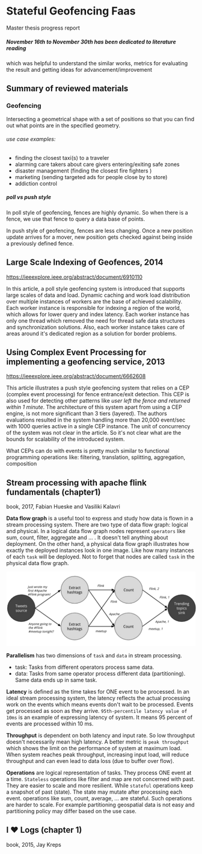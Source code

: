 # Stateful Geofencing Faas
 Master thesis progress report 
##### November 16th to November 30th has been dedicated to literature reading
which was helpful to understand the similar works, metrics for 
evaluating the result and getting ideas for advancement/improvement

## Summary of reviewed materials

### Geofencing
Intersecting a geometrical shape with a set of positions so that 
you can find out what points are in the specified geometry.
###### use case examples: 
 * finding the closest taxi(s) to a traveler
 * alarming care takers about care givers entering/exiting safe zones
 * disaster management (finding the closest fire fighters ) 
 * marketing (sending targeted ads for people close by to store)
 * addiction control
##### poll vs push style
In poll style of geofencing, fences are highly dynamic. So when 
there is a fence, we use that fence to query a data base of points.

In push style of geofencing, fences are less changing. Once a new position 
update arrives for a mover, new position gets checked against being inside a
previously defined fence.
 
## Large Scale Indexing of Geofences, 2014
https://ieeexplore.ieee.org/abstract/document/6910110

In this article, a poll style geofencing system is introduced that supports large scales
of data and load. Dynamic caching and work load distribution over multiple instances
of workers are the base of achieved scalability. Each worker instance is
responsible for indexing a region of the world, which allows for lower query and index latency.
Each worker instance has only one thread which removed the need for thread safe data structures and synchronization solutions.
Also, each worker instance takes care of areas around it's dedicated region as a solution for border problems.

## Using Complex Event Processing for implementing a geofencing service, 2013
https://ieeexplore.ieee.org/abstract/document/6662608

This article illustrates a push style geofencing system that relies on a CEP (complex event processing) 
for fence entrance/exit detection. This CEP is also used for detecting other patterns like 
*user left the fence and returned within 1 minute*. 
The architecture of this system apart from using a CEP engine, is not more significant than 3 tiers (layered).
The authors evaluations resulted in the system handling more than 20,000 event/sec with 1000 queries active in a single CEP instance.
The unit of concurrency of the system was not clear in the article. So it's not clear what are the bounds for scalability of the introduced system.
 
What CEPs can do with events is pretty much similar to functional programming operations like:
 filtering, translation, splitting, aggregation, composition
 
## Stream processing with apache flink fundamentals (chapter1) 
book, 2017, Fabian Hueske and Vasiliki Kalavri

__Data flow graph__ is a useful tool to express and study how data is flown in a stream processing system.
There are two type of data flow graph: logical and physical. 
In a logical data flow graph nodes represent `operators` like sum, count, filter, aggregate and ... .
It doesn't tell anything about deployment.
On the other hand, a physical data flow graph illustrates how exactly the deployed instances look in one image.
Like how many instances of each `task` will be deployed. Not to forget that nodes are called `task` in the physical data flow graph.
     

![Physical data flow](/work-report/physical-data-flow-graph.png)


__Parallelism__ has two dimensions of `task` and `data` in stream processing. 
 * task: Tasks from different operators process same data.
 * data: Tasks from same operator process different data (partitioning). Same data ends up in same task.
 
 __Latency__ is defined as the time takes for ONE event to be processed. In an ideal stream processing system, the latency reflects
 the actual processing work on the events which means events don't wait to be processed. Events get processed as soon as they arrive.
 `95th-percentile latency value of 10ms` is an example of expressing latency of system. It means 95 percent of events are processed within 10 ms.
 
 __Throughput__ is dependent on both latency and input rate. So low throughput doesn't necessarily mean high latency. 
 A better metric is `peak throughput` which shows the limit on the performance of system at maximum load. When system reaches 
 peak throughput, increasing input load, will reduce throughput and can even lead to data loss (due to buffer over flow).
 
 __Operations__ are logical representation of tasks. They process ONE event at a time. `Stateless` operations like filter and map
 are not concerned with past. They are easier to scale and more resilient. While `stateful` operations keep a snapshot of past (state).
 The state may mutate after processing each event. operations like sum, count, average, ... are stateful. Such operations are harder to scale.
 For example partitioning geospatial data is not easy and partitioning policy may differ based on the use case. 
 
 
 ## I ♥ Logs (chapter 1)
   book, 2015, Jay Kreps
   


 



